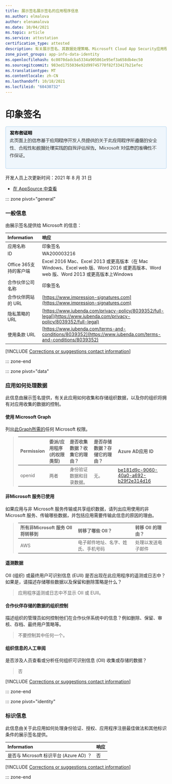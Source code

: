 ```yaml
---
title: 展示签名展示签名的应用程序信息
ms.author: elmalova
author: elenamalova
ms.date: 10/04/2021
ms.topic: article
ms.service: attestation
certification_type: attested
description: 有关展示签名、其数据处理策略、Microsoft Cloud App Security应用程序目录信息以及 CSA STAR 注册表中的安全/合规性信息的所有可用安全性和合规性信息。
zone_pivot_groups: app-info-data-identity
ms.openlocfilehash: 6c0070dadcba5334a905861e95ef3a658db4ec50
ms.sourcegitcommit: 983ed1755036e92d99745770f82f33417b21efec
ms.translationtype: MT
ms.contentlocale: zh-CN
ms.lasthandoff: 10/18/2021
ms.locfileid: "60430732"
---
```

# <a name="impression-signatures"></a>印象签名

<p></p>
<img alt="Publisher Attestation: The information on this page is based on a self-assessment report provided by the app developer on the security, compliance, and data handling practices followed by this app. Microsoft makes no guarantees regarding the accuracy of the information." src="../media/attested.png" width="650" />
<p>开发人员上次更新时间：2021 年 8 月 31 日</p>

* <a href="https://appsource.microsoft.com/product/office/WA200003216" target="_blank">在 AppSource 中查看</a>

::: zone pivot="general"

### <a name="general-information"></a>一般信息

由展示签名提供给 Microsoft 的信息：

| **Information** | **响应** |
|:----------------|:-------------|
| 应用名称 | 印象签名 |
| ID | WA200003216 |
| Office 365支持的客户端 | Excel 2016 Mac、Excel 2013 或更高版本（在 Mac Windows、Excel web 版、Word 2016 或更高版本、Word web 版、Word 2013 或更高版本上Windows |
| 合作伙伴公司名称 | 印象签名 |
| 合作伙伴网站的 URL | [https://www.impression-signatures.com](https://www.impression-signatures.com) |
| 隐私策略的 URL | [https://www.iubenda.com/privacy-policy/8039352/full-legal](https://www.iubenda.com/privacy-policy/8039352/full-legal) |
| 使用条款 URL | [https://www.iubenda.com/terms-and-conditions/8039352](https://www.iubenda.com/terms-and-conditions/8039352) |

 [!INCLUDE [Corrections or suggestions contact information](../includes/corrections-or-suggestions.md)]

::: zone-end

::: zone pivot="data"

### <a name="how-the-app-handles-data"></a>应用如何处理数据

此信息由展示签名提供，有关此应用如何收集和存储组织数据，以及你的组织将拥有对应用收集的数据的控制。

#### <a name="data-access-using-microsoft-graph"></a>使用 Microsoft Graph

列出[此Graph所需的](https://docs.microsoft.com/graph/permissions-reference)任何 Microsoft 权限。

>| **Permission**  | **委派/应用程序 (的权限类型)** | **是否收集数据？收集它的理由？** | **是否存储数据？存储它的理由？** | **Azure AD应用 ID** |
>|:----------------|:------------------------------------------------|:--------------------------------------------------------|:--------------------------------------------------|:--------------------|
>| openid | 两者 | 身份验证数据和目录数据。 | 无。 | [be181d9c-9060-40a0-a692-b29f2e314d16](https://docs.microsoft.com/microsoft-365-app-certification/azure/be181d9c-9060-40a0-a692-b29f2e314d16) |


#### <a name="non-microsoft-services-used"></a>非Microsoft 服务已使用

如果应用与非 Microsoft 服务传输或共享组织数据，请列出应用使用的非 Microsoft 服务、传输哪些数据，并包括应用需要传输此信息的原因的理由。

>| **所有非Microsoft 服务 OII 将转移到** |  **转移了哪些 OII？** | **转移 OII 的理由？** |
>|:-----------------------------------------------------|:------------------------------|:----------------------------------------|
>| AWS | 电子邮件地址、名字、姓氏、手机号码 | 处理以发送电子邮件 |



#### <a name="telemetry-data"></a>遥测数据

OII (组织) 或最终用户可识别信息 (EUII) 是否出现在此应用程序的遥测或日志中？ 如果是，请描述存储哪些数据以及保留和删除策略是什么？

>应用程序遥测或日志中不显示 OII 或 EUII。

#### <a name="organizational-controls-for-data-stored-by-partner"></a>合作伙伴存储的数据的组织控制

描述组织的管理员如何控制他们在合作伙伴系统中的信息？例如删除、保留、审核、存档、最终用户策略等。

>不要控制其中任何一个。

#### <a name="human-review-of-organizational-information"></a>组织信息的人工审阅

是否涉及人员查看或分析任何组织可识别信息 (OII) 收集或存储的数据？

>否

[!INCLUDE [Corrections or suggestions contact information](../includes/corrections-or-suggestions.md)]

::: zone-end


::: zone pivot="identity"

### <a name="identity-information"></a>标识信息

此信息由关于此应用如何处理身份验证、授权、应用程序注册最佳做法和其他标识条件的展示签名提供。

| **Information** | **响应** |
|:----------------|:-------------|
| 是否与 Microsoft 标识平台 (Azure AD) ？  | 否 |

[!INCLUDE [Corrections or suggestions contact information](../includes/corrections-or-suggestions.md)]

::: zone-end
